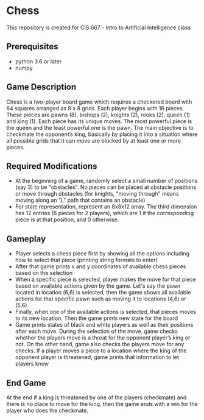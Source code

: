 # Chess

This repository is created for CIS 667 - Intro to Artificial Intelligence class

## Prerequisites
* python 3.6 or later
* numpy

## Game Description
Chess is a two-player board game which requires a checkered board with 64 squares arranged as 8 x 8 grids. Each player begins with 16 pieces. These pieces are pawns (8), bishops (2), knights (2), rooks (2), queen (1) and king (1). Each piece has its unique moves. The most powerful piece is the queen and the least powerful one is the pawn. The main objective is to checkmate the opponent’s king, basically by placing it into a situation where all possible grids that it can move are blocked by at least one or more pieces.

## Required Modifications
* At the beginning of a game, randomly select a small number of positions (say 3) to be "obstacles".  No pieces can be placed at obstacle positions or move through obstacles (for knights, "moving through" means moving along an "L" path that contains an obstacle)
* For state representation, represent an 8x8x12 array.  The third dimension has 12 entries (6 pieces for 2 players), which are 1 if the corresponding piece is at that position, and 0 otherwise.

## Gameplay
* Player selects a chess piece first by showing all the options including how to select that piece (printing string formats to enter)
* After that game prints x and y coordinates of available chess pieces based on the selection
* When a specific piece is selected, player makes the move for that piece based on available actions given by the game. Let's say the pawn located in location (6,6) is selected, then the game shows all available actions for that specific pawn such as moving it to locations (4,6) or (5,6)
* Finally, when one of the available actions is selected, that pieces moves to its new location. Then the game prints new state for the board
* Game prints states of black and white players as well as their positions after each move. During the selection of the move, game checks whether the players move is a threat for the opponent player’s king or not. On the other hand, game also checks the players move for any checks. If a player moves a piece to a location where the king of the opponent player is threatened, game prints that information to let players know

## End Game
At the end if a king is threatened by one of the players (checkmate) and there is no place to move for the king, then the game ends with a win for the player who does the checkmate. 

